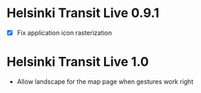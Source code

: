 Helsinki Transit Live 0.9.1
===========================

 * [X] Fix application icon rasterization

Helsinki Transit Live 1.0
=========================

 * Allow landscape for the map page when gestures work right
